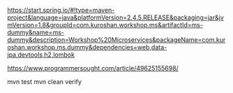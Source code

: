 https://start.spring.io/#!type=maven-project&language=java&platformVersion=2.4.5.RELEASE&packaging=jar&jvmVersion=1.8&groupId=com.kuroshan.workshop.ms&artifactId=ms-dummy&name=ms-dummy&description=Workshop%20Microservices&packageName=com.kuroshan.workshop.ms.dummy&dependencies=web,data-jpa,devtools,h2,lombok

https://www.programmersought.com/article/49625155698/

mvn test
mvn clean verify

